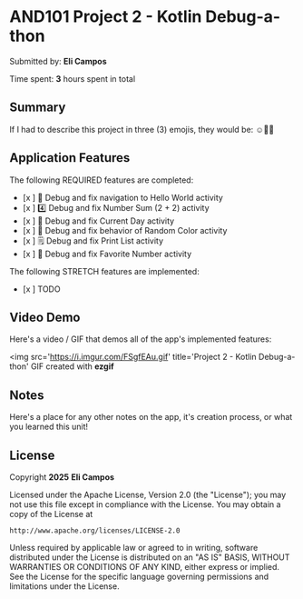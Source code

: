 
# AND101 Project 2 - Kotlin Debug-a-thon

Submitted by: **Eli Campos**

Time spent: **3** hours spent in total

## Summary

If I had to describe this project in three (3) emojis, they would be: **☺️🫡😎**

## Application Features

<!-- (This is a comment) Please be sure to change the [ ] to [x] for any features you completed.  If a feature is not checked [x], you might miss the points for that item! -->

The following REQUIRED features are completed:

- [x ] 👋 Debug and fix navigation to Hello World activity
- [x ] 4️⃣ Debug and fix Number Sum (2 + 2) activity
- [x ] 📅 Debug and fix Current Day activity 
- [x ] 🌈 Debug and fix behavior of Random Color activity
- [x ] 🗒️ Debug and fix Print List activity
- [x ] 💯 Debug and fix Favorite Number activity

The following STRETCH features are implemented:

- [x ] TODO

## Video Demo

Here's a video / GIF that demos all of the app's implemented features:

<img src='https://i.imgur.com/FSgfEAu.gif' title='Project 2 - Kotlin Debug-a-thon' 
GIF created with **ezgif**

## Notes

Here's a place for any other notes on the app, it's creation process, or what you learned this unit!

## License

Copyright **2025** **Eli Campos**

Licensed under the Apache License, Version 2.0 (the "License");
you may not use this file except in compliance with the License.
You may obtain a copy of the License at

    http://www.apache.org/licenses/LICENSE-2.0

Unless required by applicable law or agreed to in writing, software
distributed under the License is distributed on an "AS IS" BASIS,
WITHOUT WARRANTIES OR CONDITIONS OF ANY KIND, either express or implied.
See the License for the specific language governing permissions and
limitations under the License.
